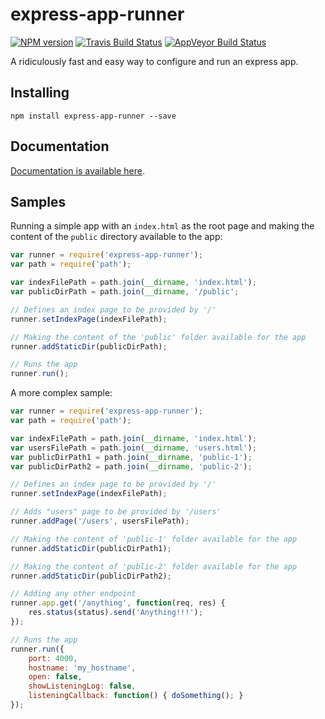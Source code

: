 # express-app-runner 
[![NPM version][npm-image]][npm-url]
[![Travis Build Status][travis-image]][travis-url]
[![AppVeyor Build Status][appveyor-image]][appveyor-url]

A ridiculously fast and easy way to configure and run an express app.

Installing
---
    npm install express-app-runner --save

Documentation
---
[Documentation is available here](https://github.com/vribeiro-alexandre/express-app-runner/blob/master/docs/documentation.md).

Samples
---
Running a simple app with an `index.html` as the root page and making the content of the `public` directory available to the app:
```js
var runner = require('express-app-runner');
var path = require('path');

var indexFilePath = path.join(__dirname, 'index.html');
var publicDirPath = path.join(__dirname, '/public';

// Defines an index page to be provided by '/'
runner.setIndexPage(indexFilePath);

// Making the content of the 'public' folder available for the app
runner.addStaticDir(publicDirPath);

// Runs the app
runner.run();
```

A more complex sample:
```js
var runner = require('express-app-runner');
var path = require('path');

var indexFilePath = path.join(__dirname, 'index.html');
var usersFilePath = path.join(__dirname, 'users.html');
var publicDirPath1 = path.join(__dirname, 'public-1');
var publicDirPath2 = path.join(__dirname, 'public-2');

// Defines an index page to be provided by '/'
runner.setIndexPage(indexFilePath);

// Adds "users" page to be provided by '/users'
runner.addPage('/users', usersFilePath);

// Making the content of 'public-1' folder available for the app
runner.addStaticDir(publicDirPath1);

// Making the content of 'public-2' folder available for the app
runner.addStaticDir(publicDirPath2);

// Adding any other endpoint
runner.app.get('/anything', function(req, res) {
    res.status(status).send('Anything!!!');
});

// Runs the app
runner.run({
    port: 4000,
    hostname: 'my_hostname',
    open: false,
    showListeningLog: false,
    listeningCallback: function() { doSomething(); }
});
```

[npm-url]: https://npmjs.org/package/express-app-runner
[npm-image]: https://badge.fury.io/js/express-app-runner.svg

[travis-url]: https://travis-ci.org/alexandrevribeiro/express-app-runner
[travis-image]: https://travis-ci.org/alexandrevribeiro/express-app-runner.svg?branch=master

[appveyor-url]: https://ci.appveyor.com/project/alexandrevribeiro/express-app-runner
[appveyor-image]: https://ci.appveyor.com/api/projects/status/github/alexandrevribeiro/express-app-runner?svg=true